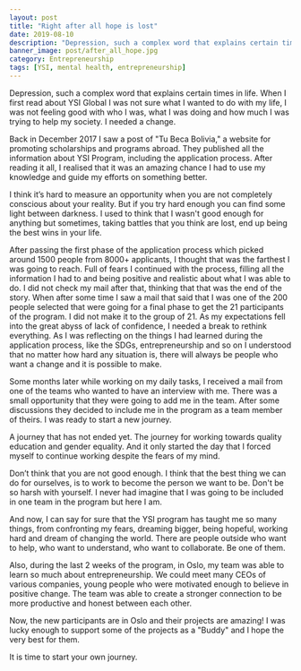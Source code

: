 ```yaml
---
layout: post
title: "Right after all hope is lost"
date: 2019-08-10
description: "Depression, such a complex word that explains certain times in life. When I first read about YSI Global I was not sure what to do with..."
banner_image: post/after_all_hope.jpg
category: Entrepreneurship
tags: [YSI, mental health, entrepreneurship]
---
```


Depression, such a complex word that explains certain times in life. When I first read about YSI Global I was not sure what I wanted to do with my life, I was not feeling good with who I was, what I was doing and how much I was trying to help my society. I needed a change.

Back in December 2017 I saw a post of "Tu Beca Bolivia," a website for promoting scholarships and programs abroad. They published all the information about YSI Program, including the application process. After reading it all, I realised that it was an amazing chance I had to use my knowledge and guide my efforts on something better.

I think it’s hard to measure an opportunity when you are not completely conscious about your reality. But if you try hard enough you can find some light between darkness. I used to think that I wasn't good enough for anything but sometimes, taking battles that you think are lost, end up being the best wins in your life.

After passing the first phase of the application process which picked around 1500 people from 8000+ applicants, I thought that was the farthest I was going to reach. Full of fears I continued with the process, filling all the information I had to and being positive and realistic about what I was able to do. I did not check my mail after that, thinking that that was the end of the story. When after some time I saw a mail that said that I was one of the 200 people selected that were going for a final phase to get the 21 participants of the program. I did not make it to the group of 21. As my expectations fell into the great abyss of lack of confidence, I needed a break to rethink everything. As I was reflecting on the things I had learned during the application process, like the SDGs, entrepreneurship and so on I understood that no matter how hard any situation is, there will always be people who want a change and it is possible to make.

Some months later while working on my daily tasks, I received a mail from one of the teams who wanted to have an interview with me. There was a small opportunity that they were going to add me in the team. After some discussions they decided to include me in the program as a team member of theirs. I was ready to start a new journey.

A journey that has not ended yet. The journey for working towards quality education and gender equality. And it only started the day that I forced myself to continue working despite the fears of my mind.

Don’t think that you are not good enough. I think that the best thing we can do for ourselves, is to work to become the person we want to be. Don't be so harsh with yourself. I never had imagine that I was going to be included in one team in the program but here I am.

And now, I can say for sure that the YSI program has taught me so many things, from confronting my fears, dreaming bigger, being hopeful, working hard and dream of changing the world. There are people outside who want to help, who want to understand, who want to collaborate. Be one of them.

Also, during the last 2 weeks of the program, in Oslo, my team was able to learn so much about entrepreneurship. We could meet many CEOs of various companies, young people who were motivated enough to believe in positive change. The team was able to create a stronger connection to be more productive and honest between each other.

Now, the new participants are in Oslo and their projects are amazing! I was lucky enough to support some of the projects as a "Buddy" and I hope the very best for them.

It is time to start your own journey.
